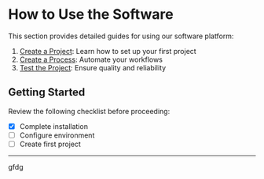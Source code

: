 # How to Use the Software

This section provides detailed guides for using our software platform:

1. [Create a Project](create-project.md): Learn how to set up your first project
2. [Create a Process](create-process.md): Automate your workflows
3. [Test the Project](test-project.md): Ensure quality and reliability

## Getting Started

Review the following checklist before proceeding:

- [x] Complete installation
- [ ] Configure environment
- [ ] Create first project

---
gfdg